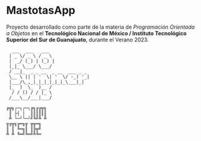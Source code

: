 # MastotasApp

Proyecto desarrollado como parte de la materia de *Programación Orientada a Objetos* en el **Tecnológico Nacional de México / Instituto Tecnológico Superior del Sur de Guanajuato**, durante el Verano 2023.
````
  ___  ___   ___               
 | _ \/ _ \ / _ \              
 |  _/ (_) | (_) |             
 |_|_ \___/ \___/              
 / __|_  _ _ __  _ __  ___ _ _ 
 \__ \ || | '  \| '  \/ -_) '_|
 |___/\_,_|_|_|_|_|_|_\___|_|  
 |_  )  \_  )__ /              
  / / () / / |_ \              
 /___\__/___|___/              
````
````
╔╦╗┌─┐┌─┐╔╗╔╔╦╗
 ║ ├┤ │  ║║║║║║
 ╩ └─┘└─┘╝╚╝╩ ╩
╦╔╦╗╔═╗╦ ╦╦═╗  
║ ║ ╚═╗║ ║╠╦╝  
╩ ╩ ╚═╝╚═╝╩╚═  
````                          
